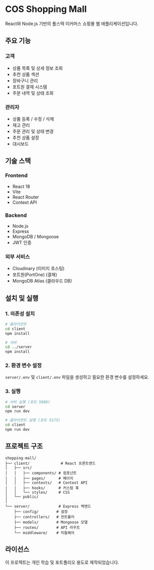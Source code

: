 # COS Shopping Mall

React와 Node.js 기반의 풀스택 이커머스 쇼핑몰 웹 애플리케이션입니다.

## 주요 기능

### 고객
- 상품 목록 및 상세 정보 조회
- 추천 상품 섹션
- 장바구니 관리
- 포트원 결제 시스템
- 주문 내역 및 상태 조회

### 관리자
- 상품 등록 / 수정 / 삭제
- 재고 관리
- 주문 관리 및 상태 변경
- 추천 상품 설정
- 대시보드

## 기술 스택

### Frontend
- React 18
- Vite
- React Router
- Context API

### Backend
- Node.js
- Express
- MongoDB / Mongoose
- JWT 인증

### 외부 서비스
- Cloudinary (이미지 호스팅)
- 포트원(PortOne) (결제)
- MongoDB Atlas (클라우드 DB)

## 설치 및 실행

### 1. 의존성 설치
```bash
# 클라이언트
cd client
npm install

# 서버
cd ../server
npm install
```

### 2. 환경 변수 설정
`server/.env` 및 `client/.env` 파일을 생성하고 필요한 환경 변수를 설정하세요.

### 3. 실행
```bash
# 서버 실행 (포트 5000)
cd server
npm run dev

# 클라이언트 실행 (포트 5173)
cd client
npm run dev
```

## 프로젝트 구조

```
shopping-mall/
├── client/              # React 프론트엔드
│   ├── src/
│   │   ├── components/ # 컴포넌트
│   │   ├── pages/      # 페이지
│   │   ├── contexts/   # Context API
│   │   ├── hooks/      # 커스텀 훅
│   │   └── styles/     # CSS
│   └── public/
│
└── server/             # Express 백엔드
    ├── config/        # 설정
    ├── controllers/   # 컨트롤러
    ├── models/        # Mongoose 모델
    ├── routes/        # API 라우트
    └── middleware/    # 미들웨어
```

## 라이선스

이 프로젝트는 개인 학습 및 포트폴리오 용도로 제작되었습니다.
